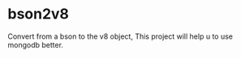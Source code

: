 bson2v8
=======

Convert from a bson to the v8 object, This project will help u to use mongodb better.
